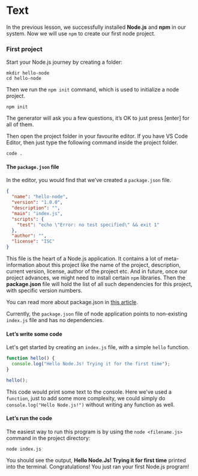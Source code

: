 # Text
In the previous lesson, we successfully installed **Node.js** and **npm** in our system. Now we will use `npm` to create our first node project.

### First project

Start your Node.js journey by creating a folder:

````
mkdir hello-node
cd hello-node
````

Then we run the `npm init` command, which is used to initialize a node project.
````
npm init
````
The generator will ask you a few questions, it’s OK to just press [enter] for all of them.

Then open the project folder in your favourite editor. If you have VS Code Editor, then just type the following command inside the project folder.
````
code .
````

#### The `package.json` file
In the editor, you would find that we’ve created a `package.json` file. 
```json
{
  "name": "hello-node",
  "version": "1.0.0",
  "description": "",
  "main": "index.js",
  "scripts": {
    "test": "echo \"Error: no test specified\" && exit 1"
  },
  "author": "",
  "license": "ISC"
}
```

This file is the heart of a Node.js application. It contains a lot of meta-information about this project like the name of the project, description, current version, license, author of the project etc. And in future, once our project advances, we might need to install certain `npm` libraries. Then the **package.json** file will hold the list of all such dependencies for this project, with specific version numbers.

You can read more about package.json in [this article](https://heynode.com/tutorial/what-packagejson/).

Currently, the `package.json` file of node application points to non-existing `index.js` file and has no dependencies.

#### Let’s write some code
Let's get started by creating an `index.js` file, with a simple `hello` function.
```js
function hello() {
  console.log("Hello Node.Js! Trying it for the first time");
}

hello();
```

This code would print some text to the console. Here we've used a `function`, just to add some more complexity, we could simply do `console.log("Hello Node.js!")` without writing any function as well.

#### Let’s run the code
The easiest way to run this program is by using the `node <filename.js>` command in the project directory:
````
node index.js
````
You should see the output, **Hello Node.Js! Trying it for first time** printed into the terminal. Congratulations! You just ran your first Node.js program!
